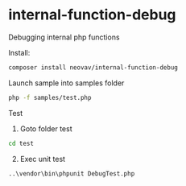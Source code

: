 # internal-function-debug
Debugging internal php functions

Install:
```bash
composer install neovav/internal-function-debug
```

Launch sample into samples folder
```bash
php -f samples/test.php
```

Test
1. Goto folder test
```bash
cd test
```

2. Exec unit test
```bash
..\vendor\bin\phpunit DebugTest.php
```